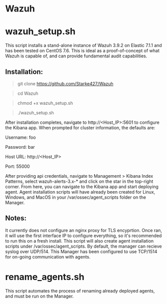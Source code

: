# Wazuh

# wazuh_setup.sh

This script installs a stand-alone instance of Wazuh 3.9.2 on Elastic 7.1.1 and has been tested on CentOS 7.6.
This is ideal as a proof-of-concept of what Wazuh is capable of, and can provide fundamental audit capabilities.

## Installation:

> git clone https://github.com/Starke427/Wazuh

> cd Wazuh

> chmod +x wazuh_setup.sh

> ./wazuh_setup.sh



After installation completes, navigate to http://<Host_IP>:5601 to configure the Kibana app.
When prompted for cluster information, the defaults are:

Username: foo

Password: bar

Host URL: http://<Host_IP>

Port: 55000



After providing api credentials, navigate to Management > Kibana Index Patterns, select wazuh-alerts-3.x-* and click on the star in the top-right corner. From here, you can navigate to the Kibana app and start deploying agent. Agent installation scripts will have already been created for Linux, Windows, and MacOS in your /var/ossec/agent_scripts folder on the Manager.



## Notes:

It currently does not configure an nginx proxy for TLS  encyprtion.
Once ran, it will use the first interface IP to configure everything, so it's recommended to run this on a fresh install.
This script will also create agent installation scripts under /var/ossec/agent_scripts.
By default, the manager can recieve syslog over UDP/514.
This Manager has been configured to use TCP/1514 for on-going communication with agents.

# rename_agents.sh

This script automates the process of renaming already deployed agents, and must be run on the Manager.

